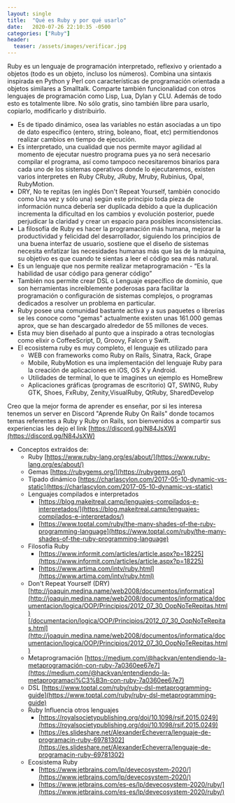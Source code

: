 ```yaml
---
layout: single
title:  "Qué es Ruby y por qué usarlo"
date:   2020-07-26 22:10:35 -0500
categories: ["Ruby"]
header:
  teaser: /assets/images/verificar.jpg
---
```


Ruby es un lenguaje de programación interpretado, reflexivo y orientado a objetos (todo es un objeto, incluso los números). Combina una sintaxis inspirada en Python y Perl con características de programación orientada a objetos similares a Smalltalk. Comparte también funcionalidad con otros lenguajes de programación como Lisp, Lua, Dylan y CLU. Además de todo esto es totalmente libre. No sólo gratis, sino también libre para usarlo, copiarlo, modificarlo y distribuirlo.

- Es de tipado dinámico, osea las variables no están asociadas a un tipo de dato específico (entero, string, boleano, float, etc) permitiendonos realizar cambios en tiempo de ejecución.
- Es interpretado, una cualidad que nos permite mayor agilidad al momento de ejecutar nuestro programa pues ya no será necesario compilar el programa, así como tampoco necesitaremos binarios para cada uno de los sistemas operativos donde lo ejecutaremos, existen varios interpretes en Ruby CRuby, JRuby, Mruby, Rubinius, Opal, RubyMotion.
- DRY, No te repitas (en inglés Don't Repeat Yourself, también conocido como Una vez y sólo una) según este principio toda pieza de información nunca debería ser duplicada debido a que la duplicación incrementa la dificultad en los cambios y evolución posterior, puede perjudicar la claridad y crear un espacio para posibles inconsistencias.
- La filosofía de Ruby es hacer la programación más humana, mejorar la productividad y felicidad del desarrollador, siguiendo los principios de una buena interfaz de usuario,  sostiene que el diseño de sistemas necesita enfatizar las necesidades humanas más que las de la máquina, su objetivo es que cuando te sientas a leer el código sea más natural.
- Es un lenguaje que nos permite realizar metaprogramación - “Es la habilidad de usar código para generar código”
- También nos permite crear DSL o Lenguaje específico de dominio, que son herramientas increíblemente poderosas para facilitar la programación o configuración de sistemas complejos, o programas dedicados a resolver un problema en particular.
- Ruby posee una comunidad bastante activa y a sus paquetes o librerías se les conoce como "gemas" actualmente existen unas 161.000 gemas aprox, que se han descargado alrededor de 55 millones de veces.
- Esta muy bien diseñado al punto que a inspirado a otras tecnologías como elixir o CoffeeScript, D, Groovy, Falcon y Swift.
- El ecosistema ruby es muy completo, el lenguaje es utilizado para
    - WEB con frameworks como Ruby on Rails, Sinatra, Rack, Grape
    - Mobile, RubyMotion es una implementación del lenguaje Ruby para la creación de aplicaciones en iOS, OS X y Android.
    - Utilidades de terminal, lo que te imagines un ejemplo es HomeBrew
    - Aplicaciones gráficas (programas de escritorio) QT, SWING, Ruby GTK, Shoes, FxRuby, Zenity,VisualRuby, QtRuby, SharedDevelop

Creo que la mejor forma de aprender es enseñar, por si les interesa tenemos un server en Discord "Aprende Ruby On Rails" donde tocamos temas referentes a Ruby y Ruby on Rails, son bienvenidos a compartir sus experiencias les dejo el link [https://discord.gg/N84JsXW](https://discord.gg/N84JsXW) 

- Conceptos extraídos de:
    - Ruby [https://www.ruby-lang.org/es/about/](https://www.ruby-lang.org/es/about/)
    - Gemas [https://rubygems.org/](https://rubygems.org/)
    - Tipado dinámico [https://charlascylon.com/2017-05-10-dynamic-vs-static](https://charlascylon.com/2017-05-10-dynamic-vs-static)
    - Lenguajes compilados e interpretados
        - [https://blog.makeitreal.camp/lenguajes-compilados-e-interpretados/](https://blog.makeitreal.camp/lenguajes-compilados-e-interpretados/)
        - [https://www.toptal.com/ruby/the-many-shades-of-the-ruby-programming-language](https://www.toptal.com/ruby/the-many-shades-of-the-ruby-programming-language)
    - Filosofía Ruby
        - [https://www.informit.com/articles/article.aspx?p=18225](https://www.informit.com/articles/article.aspx?p=18225)
        - [https://www.artima.com/intv/ruby.html](https://www.artima.com/intv/ruby.html)
    - Don't Repeat Yourself (DRY) [http://joaquin.medina.name/web2008/documentos/informatica](http://joaquin.medina.name/web2008/documentos/informatica/documentacion/logica/OOP/Principios/2012_07_30_OopNoTeRepitas.html)[/documentacion/logica/OOP/Principios/2012_07_30_OopNoTeRepitas.html](http://joaquin.medina.name/web2008/documentos/informatica/documentacion/logica/OOP/Principios/2012_07_30_OopNoTeRepitas.html)
    - Metaprogramación [https://medium.com/@hackvan/entendiendo-la-metaprogramación-con-ruby-7a0360ee67e7](https://medium.com/@hackvan/entendiendo-la-metaprogramaci%C3%B3n-con-ruby-7a0360ee67e7)
    - DSL [https://www.toptal.com/ruby/ruby-dsl-metaprogramming-guide](https://www.toptal.com/ruby/ruby-dsl-metaprogramming-guide)
    - Ruby Influencia otros lenguajes
        - [https://royalsocietypublishing.org/doi/10.1098/rsif.2015.0249](https://royalsocietypublishing.org/doi/10.1098/rsif.2015.0249)
        - [https://es.slideshare.net/AlexanderEcheverra/lenguaje-de-programacin-ruby-69781302](https://es.slideshare.net/AlexanderEcheverra/lenguaje-de-programacin-ruby-69781302)
    - Ecosistema Ruby
        - [https://www.jetbrains.com/lp/devecosystem-2020/](https://www.jetbrains.com/lp/devecosystem-2020/)
        - [https://www.jetbrains.com/es-es/lp/devecosystem-2020/ruby/](https://www.jetbrains.com/es-es/lp/devecosystem-2020/ruby/)